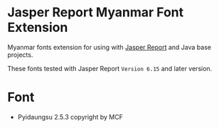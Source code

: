 # Jasper Report Myanmar Font Extension

Myanmar fonts extension for using with [Jasper Report](https://community.jaspersoft.com/) and Java base projects.

These fonts tested with Jasper Report `Version 6.15` and later version.

# Font
 - Pyidaungsu 2.5.3 copyright by MCF 
